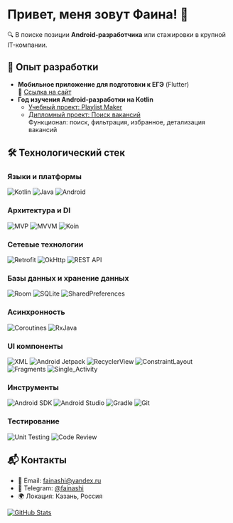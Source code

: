# Привет, меня зовут Фаина! 👋

🔍 В поиске позиции **Android-разработчика** или стажировки в крупной IT-компании.

## 🚀 Опыт разработки

- **Мобильное приложение для подготовки к ЕГЭ** (Flutter)  
  🔗 [Ссылка на сайт](https://ready-school.ru/)  
- **Год изучения Android-разработки на Kotlin**  
  - [Учебный проект: Playlist Maker](https://github.com/DoNatPanic/playlist-maker)  
  - [Дипломный проект: Поиск вакансий](https://github.com/DoNatPanic/practicum-android-diploma)  
    Функционал: поиск, фильтрация, избранное, детализация вакансий

## 🛠 Технологический стек

### Языки и платформы
![Kotlin](https://img.shields.io/badge/kotlin-%230095D5.svg?style=for-the-badge&logo=kotlin&logoColor=white)
![Java](https://img.shields.io/badge/java-%23ED8B00.svg?style=for-the-badge&logo=openjdk&logoColor=white)
![Android](https://img.shields.io/badge/Android-3DDC84?style=for-the-badge&logo=android&logoColor=white)

### Архитектура и DI
![MVP](https://img.shields.io/badge/MVP-%23FF6B6B.svg?style=for-the-badge)
![MVVM](https://img.shields.io/badge/MVVM-%235E81AC.svg?style=for-the-badge)
![Koin](https://img.shields.io/badge/Koin-%23FF6D00.svg?style=for-the-badge)

### Сетевые технологии
![Retrofit](https://img.shields.io/badge/retrofit-%237E57C2.svg?style=for-the-badge&logo=retrofit&logoColor=white)
![OkHttp](https://img.shields.io/badge/OkHttp-%236DB33F.svg?style=for-the-badge)
![REST API](https://img.shields.io/badge/REST-%23FF6B6B.svg?style=for-the-badge)

### Базы данных и хранение данных
![Room](https://img.shields.io/badge/Room-%234285F4.svg?style=for-the-badge)
![SQLite](https://img.shields.io/badge/sqlite-%23003B57.svg?style=for-the-badge&logo=sqlite&logoColor=white)
![SharedPreferences](https://img.shields.io/badge/Shared_Prefs-9B59B6?style=for-the-badge)

### Асинхронность
![Coroutines](https://img.shields.io/badge/Kotlin%20Coroutines-%23388E3C.svg?style=for-the-badge)
![RxJava](https://img.shields.io/badge/RxJava-%23B7178C.svg?style=for-the-badge)

### UI компоненты
![XML](https://img.shields.io/badge/XML-%23FF6600.svg?style=for-the-badge)
![Android Jetpack](https://img.shields.io/badge/Jetpack-%234285F4.svg?style=for-the-badge)
![RecyclerView](https://img.shields.io/badge/RecyclerView-%2334A853.svg?style=for-the-badge)
![ConstraintLayout](https://img.shields.io/badge/ConstraintLayout-%23FFBA00.svg?style=for-the-badge)
![Fragments](https://img.shields.io/badge/Fragments-8A2BE2?style=for-the-badge)
![Single_Activity](https://img.shields.io/badge/Single_Activity-00BFFF?style=for-the-badge)

### Инструменты
![Android SDK](https://img.shields.io/badge/Android_SDK-3DDC84?style=for-the-badge)
![Android Studio](https://img.shields.io/badge/Android%20Studio-3DDC84.svg?style=for-the-badge&logo=android-studio&logoColor=white)
![Gradle](https://img.shields.io/badge/Gradle-02303A.svg?style=for-the-badge&logo=gradle&logoColor=white)
![Git](https://img.shields.io/badge/git-%23F05033.svg?style=for-the-badge&logo=git&logoColor=white)

### Тестирование
![Unit Testing](https://img.shields.io/badge/Unit_Testing-%2325A162.svg?style=for-the-badge&logoColor=white)
![Code Review](https://img.shields.io/badge/Code%20Review-%23FFD700.svg?style=for-the-badge)

## 📬 Контакты

- 📧 Email: [fainashi@yandex.ru](mailto:fainashi@yandex.ru)
- 💬 Telegram: [@fainashi](https://t.me/fainashi)
- 🌍 Локация: Казань, Россия

[![GitHub Stats](https://github-readme-stats.vercel.app/api?username=DoNatPanic&show_icons=true&theme=react&hide=stars,contribs)](https://github.com/DoNatPanic)
